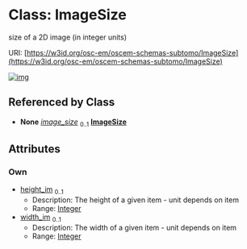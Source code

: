 
# Class: ImageSize

size of a 2D image (in integer units)

URI: [https://w3id.org/osc-em/oscem-schemas-subtomo/ImageSize](https://w3id.org/osc-em/oscem-schemas-subtomo/ImageSize)


[![img](https://yuml.me/diagram/nofunky;dir:TB/class/[Acquisition]++-%20image_size%200..1>[ImageSize&#124;height_im:integer%20%3F;width_im:integer%20%3F],[Acquisition])](https://yuml.me/diagram/nofunky;dir:TB/class/[Acquisition]++-%20image_size%200..1>[ImageSize&#124;height_im:integer%20%3F;width_im:integer%20%3F],[Acquisition])

## Referenced by Class

 *  **None** *[image_size](image_size.md)*  <sub>0..1</sub>  **[ImageSize](ImageSize.md)**

## Attributes


### Own

 * [height_im](height_im.md)  <sub>0..1</sub>
     * Description: The height of a given item - unit depends on item
     * Range: [Integer](types/Integer.md)
 * [width_im](width_im.md)  <sub>0..1</sub>
     * Description: The width of a given item - unit depends on item
     * Range: [Integer](types/Integer.md)
